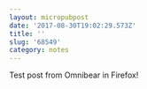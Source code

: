```yaml
---
layout: micropubpost
date: '2017-08-30T19:02:29.573Z'
title: ''
slug: '68549'
category: notes
---
```

Test post from Omnibear in Firefox!
